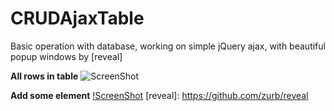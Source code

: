 # CRUDAjaxTable
Basic operation with database, working on simple jQuery ajax, with beautiful popup windows by [reveal]

<b>All rows in table</b>
![ScreenShot](http://s29.postimg.org/7y43o4xlz/All_rows.jpg)

<b>Add some element</b>
[!ScreenShot](http://s13.postimg.org/qqwrwig0n/Add_Item_Img.jpg)
[reveal]: <https://github.com/zurb/reveal>
